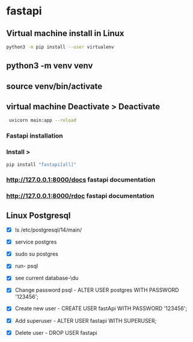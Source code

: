 # fastapi

## Virtual machine install in Linux 

```sh 
python3 -m pip install --user virtualenv
```

## python3 -m venv venv
## source venv/bin/activate 
## virtual machine Deactivate > Deactivate

```sh 
 uvicorn main:app --reload

```

### Fastapi installation
### Install > 
```sh 
pip install "fastapi[all]"

```
### http://127.0.0.1:8000/docs fastapi documentation
### http://127.0.0.1:8000/rdoc fastapi documentation

## Linux Postgresql
- [x] ls /etc/postgresql/14/main/
- [x] service postgres
- [x] sudo su postgres
- [x] run- psql
- [x] see current database-\du
- [x] Change password psql - ALTER USER postgres WITH PASSWORD '123456';
- [x] Create new user      - CREATE USER fastApi WITH PASSWORD '123456';
- [x] Add superuser        - ALTER USER fastapi WITH SUPERUSER;
- [x] Delete user          - DROP USER fastapi


